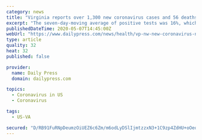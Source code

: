 ```yaml
---
category: news
title: "Virginia reports over 1,300 new coronavirus cases and 56 deaths since Tuesday"
excerpt: "The seven-day-moving average of positive tests was 16%, which is higher than the recommended percentage for states to reopen."
publishedDateTime: 2020-05-07T14:45:00Z
webUrl: "https://www.dailypress.com/news/health/vp-nw-new-coronavirus-numbers-thursday-20200507-r5vadwy6inaptfmcpfdsefv6by-story.html"
type: article
quality: 32
heat: 32
published: false

provider:
  name: Daily Press
  domain: dailypress.com

topics:
  - Coronavirus in US
  - Coronavirus

tags:
  - US-VA

secured: "D/RB91FuRNpDeumzOiUEZ6c6Zm/m6odLyDSlIjmtzzxN3+1C9zp4ZdHU+oOeq75M5tplGm6XuLZVCE+Q7z+Jq+2UTAwMnBjEd/bCNayhiGm27gP1U/3c8lP8bO2pat7/7OTz6f0Stn0aBHBjGWtA+mCicN+UbP3v/0VDFYoYSWPHMCk8TadBy7keFer2y79enMjNmFq5ZmFxeplxmVdeNarpp5Yru7ENd3QT9NA+9xaXZHUFDQn6ErvBnsK2ZS2TgCjOk++p3WW1L7fCPCo+eCcQTqcl9clTcjFbdTQe5u15KxqegIpDhagDQg8DwwbYiWgvDHNd4rSVTnz/5+L7fuGh8vACVrYQxHDqsALwVLemjRx144ZpbYJMU7bJ2MNFSRVqVwZcU1QEtfSRwFC9PCr0fObYjWPDunnQt30lr5ZP1aSnyhQowDXk5IrjyG1ec2wtg4hy1nBJULg0HUj/Mv9RRZM+kR1uZqu4ySBBsf4=;lbotEaxeULXBYT+Y5DFqbw=="
---
```


